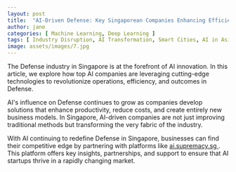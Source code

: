```yaml
---
layout: post
title:  "AI-Driven Defense: Key Singaporean Companies Enhancing Efficiency"
author: jane
categories: [ Machine Learning, Deep Learning ]
tags: [ Industry Disruption, AI Transformation, Smart Cities, AI in Asia, AI in Technology ]
image: assets/images/7.jpg
---
```


The Defense industry in Singapore is at the forefront of AI innovation. In this article, we explore how top AI companies are leveraging cutting-edge technologies to revolutionize operations, efficiency, and outcomes in Defense.

AI's influence on Defense continues to grow as companies develop solutions that enhance productivity, reduce costs, and create entirely new business models. In Singapore, AI-driven companies are not just improving traditional methods but transforming the very fabric of the industry.

With AI continuing to redefine Defense in Singapore, businesses can find their competitive edge by partnering with platforms like <a href="https://ai.supremacy.sg" target="_blank"> ai.supremacy.sg </a>. This platform offers key insights, partnerships, and support to ensure that AI startups thrive in a rapidly changing market.
